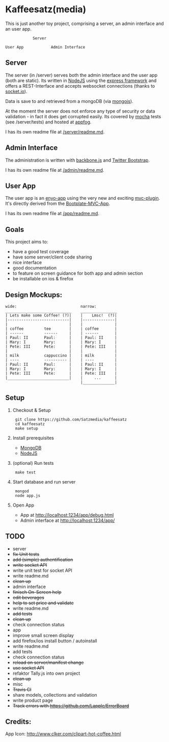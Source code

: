 Kaffeesatz(media)
=================

This is just another toy project, comprising a server, an admin interface 
and an user app.


                Server
    
    User App            Admin Interface




Server
------

The server (in /server) serves both the admin interface and the user app 
(both are static). Its written in [NodeJS](http://nodejs.org/) using the 
[express framework](http://expressjs.com/) and offers a REST-Interface and 
accepts websocket connections (thanks to [socket.io](http://socket.io/)).

Data is save to and retrieved from a mongoDB (via 
[mongojs](https://github.com/gett/mongojs)).

At the moment the server does not enforce any type of security or data 
validation - in fact it does get corrupted easily. Its covered by 
[mocha](http://visionmedia.github.com/mocha/) tests (see /server/tests) and 
hosted at [appfog](https://www.appfog.com/).

I has its own readme file at [/server/readme.md](/tree/master/server/readme.md).


Admin Interface
---------------

The administration is written with [backbone.js](http://backbonejs.org/) and 
[Twitter Bootstrap](http://twitter.github.com/bootstrap/). 

I has its own readme file at [/admin/readme.md](/tree/master/admin/readme.md).


User App
-------- 

The user app is an [enyo-app](http://www.enyojs.com/) using the very new and 
exciting [mvc-plugin](https://github.com/enyojs/mvc). It's directly derived 
from the [Bootplate-MVC-App](https://github.com/enyojs/bootplate-mvc).

I has its own readme file at [/app/readme.md](/tree/master/app/readme.md).


Goals
-----

This project aims to:

- have a good test coverage
- have some server/client code sharing
- nice interface
- good documentation
- to feature on screen guidance for both app and admin section
- be installable on ios & firefox


Design Mockups:
---

    wide:                            narrow:
    _____________________________    ________________
    | Lets make some Coffee! (?)|    |    Lmsc!  (?)|
    |---------------------------|    |--------------|
    |                           |    |              |
    | coffee         tee        |    | coffee       |
    | ------         ------     |    | ------       |
    | Paul: II       Paul:      |    | Paul: II     |
    | Mary: I        Mary:      |    | Mary: I      |
    | Pete: III      Pete:      |    | Pete: III    |
    |                           |    |              |
    | milk           cappuccino |    | milk         |
    | ----           ---------- |    | ----         |
    | Paul: II       Paul:      |    | Paul: II     |
    | Mary: I        Mary:      |    | Mary: I      |
    | Pete: III      Pete:      |    | Pete: III    |
    |___________________________|    |     ...      |
                                     |______________|


Setup
-----

1. Checkout & Setup

        git clone https://github.com/Satzmedia/kaffeesatz
        cd kaffeesatz
        make setup

2. Install prerequisites
    - [MongoDB](http://docs.mongodb.org/manual/installation/)
    - [NodeJS](http://nodejs.org/download/)

3. (optional) Run tests

        make test

4. Start database and run server

        mongod
        node app.js

5. Open App
    - App at [http://localhost:1234/app/debug.html](http://localhost:1234/app/debug.html)
    - Admin interface at [http://localhost:1234/app/](http://localhost:1234/app/)

TODO
---------

- server
 - <del>fix Unit tests</del>
 - <del>add (simple) authentification</del>
 - <del>write socket API</del>
 - write unit test for socket API
 - write readme.md
 - <del>clean up</del>
- admin interface
 - <del>finisch On-Screen help</del>
 - <del>edit beverages</del>
 - <del>help to set price and validate</del>
 - write readme.md
 - <del>add tests</del>
 - <del>clean up</del>
 - check connection status
- app
 - improve small screen display
 - add firefox/ios install button / autoinstall
 - write readme.md
 - add tests
 - check connection status
 - <del>reload on server/manifest change</del>
 - <del>use socket API</del>
 - refaktor Tally.js into own project
 - <del>clean up</del>
- misc
 - <del>Travis CI</del>
 - share models, collections and validation
 - write product page
 - <del>Track errors with https://github.com/Lapple/ErrorBoard</del>

Credits:
---

App Icon: http://www.clker.com/clipart-hot-coffee.html
